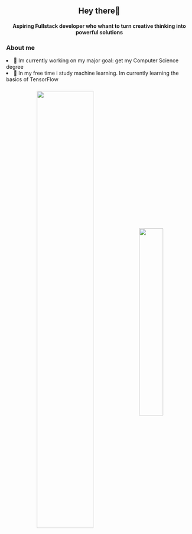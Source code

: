 <h2 align="center"><strong>Hey there🫡</strong></h2>
<h4 align="center">Aspiring Fullstack developer who whant to turn creative thinking into powerful solutions</h4>

<h3>About me</h3>
<li>🔭 Im currently working on my major goal: get my Computer Science degree</li>
<li>🤖 In my free time i study machine learning. Im currently learning the basics of TensorFlow</li>

<h3 align="center"><img width="55%" align="center" src = "https://github-readme-stats.vercel.app/api?username=carlos-dani-dev&show_icons=true&bg_color="#000000" />
<img width="36%" align="center" src = "https://github-readme-stats.vercel.app/api/top-langs/?username=carlos-dani-dev&)](https://github.com/anuraghazra/github-readme-stats" /></h3>
